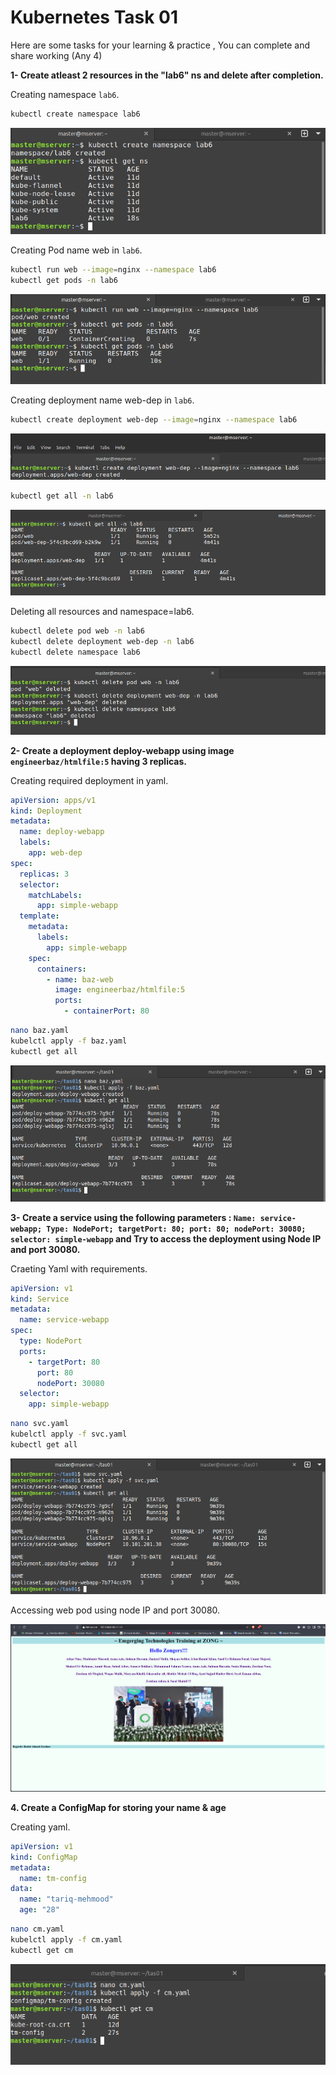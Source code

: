 # Kubernetes Task 01

Here are some tasks for your learning & practice , You can complete and share working (Any 4)


**1- Create atleast 2 resources in the "lab6" ns and delete after completion.**

  Creating namespace `lab6`.
  ```bash
  kubectl create namespace lab6
  ```

  ![111](images/111.png)

  Creating Pod name web in `lab6`.
  ```bash
  kubectl run web --image=nginx --namespace lab6
  kubectl get pods -n lab6
  ```
  ![112](images/112.png)

  
  Creating deployment name web-dep in `lab6`.
  ```bash
  kubectl create deployment web-dep --image=nginx --namespace lab6
  ```
  ![113](images/113.png)

  ```bash 
  kubectl get all -n lab6
  ```

  ![114](images/114.png)


  Deleting all resources and namespace=lab6.

  ```bash 
  kubectl delete pod web -n lab6
  kubectl delete deployment web-dep -n lab6
  kubectl delete namespace lab6
  ```

  ![115](images/115.png)
  


**2- Create a deployment deploy-webapp using image `engineerbaz/htmlfile:5` having 3 replicas.**

  Creating required deployment in yaml.
  ```yaml
  apiVersion: apps/v1
  kind: Deployment
  metadata:
    name: deploy-webapp
    labels:
      app: web-dep
  spec:
    replicas: 3
    selector:
      matchLabels:
        app: simple-webapp
    template:
      metadata:
        labels:
          app: simple-webapp
      spec:
        containers:
          - name: baz-web
            image: engineerbaz/htmlfile:5
            ports:
              - containerPort: 80
  ```

  ```bash
  nano baz.yaml
  kubelctl apply -f baz.yaml
  kubectl get all
  ```
  ![121](images/121.png)
  

**3- Create a service using the following parameters : `Name: service-webapp; Type: NodePort; targetPort: 80; port: 80; nodePort: 30080; selector: simple-webapp` and Try to access the deployment using Node IP and port 30080.**

  Craeting Yaml with requirements.
  ```yaml
  apiVersion: v1
  kind: Service
  metadata:
    name: service-webapp
  spec:
    type: NodePort
    ports:
      - targetPort: 80
        port: 80
        nodePort: 30080
    selector:
      app: simple-webapp
  ```

  ```bash
  nano svc.yaml
  kubelctl apply -f svc.yaml
  kubectl get all
  ```
  ![131](images/131.png)


  Accessing web pod using node IP and port 30080.
 
  ![132](images/132.png)


**4. Create a ConfigMap for storing your name & age**

  Creating yaml.

  ```yaml
  apiVersion: v1
  kind: ConfigMap
  metadata:
    name: tm-config
  data:
    name: "tariq-mehmood"
    age: "28"
  ```
  ```bash
  nano cm.yaml
  kubelctl apply -f cm.yaml
  kubectl get cm
  ```

  ![151](images/151.png)



